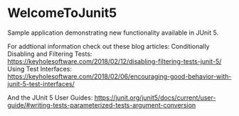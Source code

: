 # WelcomeToJunit5

Sample application demonstrating new functionality available in JUnit 5. 

For addtional information check out these blog articles:
Conditionally Disabling and Filtering Tests: https://keyholesoftware.com/2018/02/12/disabling-filtering-tests-junit-5/
Using Test Interfaces: https://keyholesoftware.com/2018/02/06/encouraging-good-behavior-with-junit-5-test-interfaces/

And the JUnit 5 User Guides: 
https://junit.org/junit5/docs/current/user-guide/#writing-tests-parameterized-tests-argument-conversion

